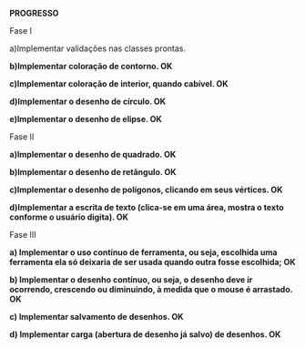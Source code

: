 **PROGRESSO**


Fase I

a)Implementar validações nas classes prontas.

**b)Implementar coloração de contorno. OK**

**c)Implementar coloração de interior, quando cabível. OK**

**d)Implementar o desenho de círculo. OK**

**e)Implementar o desenho de elipse. OK**


Fase II

**a)Implementar o desenho de quadrado. OK**

**b)Implementar o desenho de retângulo. OK**

**c)Implementar o desenho de polígonos, clicando em seus vértices. OK**

**d)Implementar  a  escrita  de  texto (clica-se  em  uma  área,  mostra  o  texto  conforme  o  usuário digita). OK**


Fase III 

**a) Implementar o uso contínuo de ferramenta, ou seja, escolhida uma ferramenta ela só deixaria
de ser usada quando outra fosse escolhida; OK**

**b) Implementar o desenho contínuo, ou seja, o desenho deve ir ocorrendo, crescendo ou diminuindo, à medida que o mouse é arrastado. OK**

**c) Implementar salvamento de desenhos. OK**

**d) Implementar carga (abertura de desenho já salvo) de desenhos. OK**
